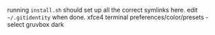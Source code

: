 running `install.sh` should set up all the correct symlinks here.
edit `~/.gitidentity` when done.
xfce4 terminal preferences/color/presets - select gruvbox dark
